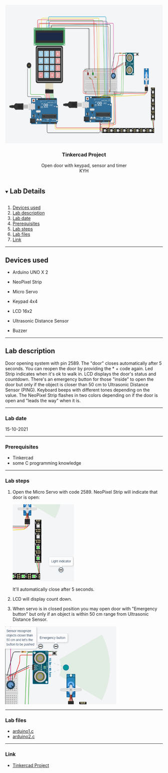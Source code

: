 <br />

<p align="center">
  <a href="img/">
    <img src="img/diagram.png" alt="cloudofthings" width="685" height="441">
  </a>


  <h3 align="center">Tinkercad Project</h3>

<p align="center">
    Open door with keypad, sensor and timer
    <br />
    KYH
    <br />

  </p>


</p>

<details open="open">
  <summary><h2 style="display: inline-block">Lab Details</h2></summary>
  <ol>
    <li><a href="#devices-used">Devices used</a>
    <li><a href="#lab-description">Lab description</a></li>
    </li>
    <li><a href="#lab-date">Lab date</a></li>
    <li><a href="#prerequisites">Prerequisites</a></li>    
    <li><a href="#lab-steps">Lab steps</a></li>
    <li><a href="#lab-files">Lab files</a></li>
    <li><a href="#link">Link</a></li>
  </ol>
</details>

---

## Devices used
* Arduino UNO X 2

* NeoPixel Strip

* Micro Servo

* Keypad 4x4

* LCD 16x2

* Ultrasonic Distance Sensor

* Buzzer

---

## Lab description

Door opening system with pin 2589. The "door" closes automatically
after 5 seconds. You can reopen the door by providing the * + code again. Led Strip indicates when it's ok to walk in. LCD displays the door's status and countdown. There's an emergency button for those "inside" to open the door but only if the object is closer than 50 cm to Ultrasonic Distance Sensor (PING). Keyboard beeps with different tones depending on the value. The NeoPixel Strip flashes in two colors depending on if the door is open and "leads the way" when it is.

---

### Lab date
15-10-2021

---

### Prerequisites
* Tinkercad
* some C programming knowledge

---

### Lab steps
1. Open the Micro Servo with code 2589. NeoPixel Strip will indicate that door is open:

   <img src="img/led.png" alt="led" style="zoom:75%;" />


    It'll automatically close after 5 seconds. 

2. LCD will display count down. 
3. When servo is in closed position you may open door with "Emergency button" but only if an object is within 50 cm range from Ultrasonic Distance Sensor.
  <img src="img/sensor.png" alt="pipeline" style="zoom:75%;" />

---
### Lab files

* [arduino1.c](arduino1.c)
* [arduino2.c](arduino2.c)

---

### Link

* [Tinkercad Project](https://www.tinkercad.com/things/aNbHGKPU3i8-start-simulating/editel?lessonid=EHD2303J3YPUS5Z&projectid=OIYJ88OJ3OPN3EA&collectionid=OIYJ88OJ3OPN3EA&sharecode=S8ua2dWpXFmmlE4zHoEfHEHs6UHi-dzMfuHC3JdVOgk)

